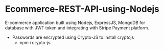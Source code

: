 # Ecommerce-REST-API-using-Nodejs
E-commerce application built using Nodejs, ExpressJS, MongoDB for database with JWT token and integrating with Stripe Payment platform.

- Passwords are encrypted using Crypto-JS
  to install cryptojs
  * npm i crypto-js
  
  
